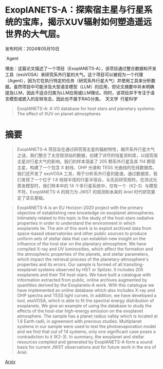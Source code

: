 # ExoplANETS-A：探索宿主星与行星系统的宝库，揭示XUV辐射如何塑造遥远世界的大气层。

发布时间：2024年05月10日

`Agent

理由：这篇论文描述了一个项目（ExoplANETS-A），该项目通过整合数据和开发工具（exoVOSA）来研究系外行星的大气。这个项目可以被视为一个代理（Agent），因为它在执行特定的任务（研究系外行星大气）并使用工具来分析数据。虽然项目中可能涉及大型语言模型（LLM）的应用，但论文摘要中并未明确提及LLM，因此不适合归类为LLM应用或LLM理论。同时，该项目并不专注于语言模型或嵌入的反转攻击，因此也不属于RAG分类。` `天文学` `行星科学`

> ExoplANETS-A: A VO database for host stars and planetary systems: The effect of XUV on planet atmospheres

# 摘要

> ExoplANETS-A 项目旨在通过研究宿主星的辐射特性，揭开系外行星大气之谜。我们整合了太空观测站的数据，创建了详尽的恒星资料库，以探究宿主星对行星大气的影响。我们的样本涵盖了 205 颗系外行星及其 114 颗宿主星，构建了一个包含 X 射线、OHP 光谱和 TESS 光曲线的在线数据库。我们还开发了 exoVOSA 工具，用于分析系外行星的能谱。通过数据库，我们发现了一个位于 1.8 地球半径的行星半径谷，与先前研究相符。在测试光蒸发模型时，我们样本中的 14 个多行星系统中，仅有一个（K2-3）与模型不符。ExoplANETS-A 的努力为 JWST 的观测和未来的 Ariel 时代研究奠定了坚实基础。

> ExoplANETS-A is an EU Horizon-2020 project with the primary objective of establishing new knowledge on exoplanet atmospheres. Intimately related to this topic is the study of the host-stars radiative properties in order to understand the environment in which exoplanets lie.
  The aim of this work is to exploit archived data from space-based observatories and other public sources to produce uniform sets of stellar data that can establish new insight on the influence of the host star on the planetary atmosphere. We have compiled X-ray and UV luminosities, which affect the formation and the atmospheric properties of the planets, and stellar parameters, which impact the retrieval process of the planetary-atmosphere's properties and its errors.
  Our sample is formed of all transiting-exoplanet systems observed by HST or Spitzer. It includes 205 exoplanets and their 114 host-stars. We have built a catalogue with information extracted from public, online archives augmented by quantities derived by the Exoplanets-A work. With this catalogue we have implemented an online database which also includes X-ray and OHP spectra and TESS light curves. In addition, we have developed a tool, exoVOSA, which is able to fit the spectral energy distribution of exoplanets.
  We give an example of using the database to study the effects of the host-star high-energy emission on the exoplanet atmosphere. The sample has a planet radius valley which is located at 1.8 Earth radii, in agreement with previous studies. Multiplanet systems in our sample were used to test the photoevaporation model and we find that out of 14 systems, only one significant case poses a contradiction to it (K2-3). In summary, the exoplanet and stellar resources compiled and generated by ExoplANETS-A form a sound basis for current JWST observations and for future work in the era of Ariel.

[Arxiv](https://arxiv.org/abs/2405.06577)